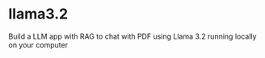 # llama3.2
Build a LLM app with RAG to chat with PDF using Llama 3.2 running locally on your computer
